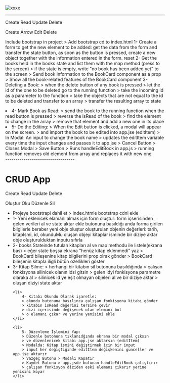 
![xxxx](https://github.com/erknakbs/bookstore_react/assets/105823500/ba63f456-be44-4b60-934a-0036d52a816b)


-----------------------------

Create Read Update Delete

Create Arrow Edit Delete

Include bootstrap in project > Add bootstrap cd to index.html
1- Create a form to get the new element to be added: get the data from the form and transfer the state button, as soon as the button is pressed, create a new object together with the information entered in the form. reset
2- Get the books held in the books state and list them with the map method (press to the screen) > if the state is empty, write "no book has been added yet" to the screen > Send book information to the BookCard component as a prop > Show all the book-related features of the BookCard component
3- Deleting a Book: > when the delete button of any book is pressed > let the id of the one to be deleted go to the running function > take the incoming id as a parameter to the function > take the objects that are not equal to the id to be deleted and transfer to an array > transfer the resulting array to state
<li>
     4- Mark Book as Read:
     > send the book to the running function when the read button is pressed
     > reverse the isRead of the book
     > find the element to change in the array
     > remove that element and add a new one in its place
</li>

<li>
     5- Do the Editing:
     > When the Edit button is clicked, a modal will appear on the screen.
     > and import the book to be edited into app.jse (editItem)
     > In Modal: An input to change the book name
     > updates the editItem variable every time the input changes and passes it to app.jse
     > Cancel Button > Closes Modal
     > Save Button > Runs handleEditBook in app.js
     > running function removes old element from array and replaces it with new one
</li>
----------------------------------

<h1>CRUD App</h1>
<p>Create Read Update Delete</p>
<p>Oluştur Oku Düzenle Sil</p>

<ul>
    <li>
        Projeye bootstrapi dahil et
        > index.htmle bootstrap cdni ekle
    </li>
    <li>
        1- Yeni eklenicek elamanı almak için form oluştur:
        form içserisinden gelen verileri al ve state aktar
        ekle butonuna basıldığı anda forma girilen bilgilerle beraber yeni obje oluştur
        oluşturulan objenin değerleri: tarih, kitapIsmi, id, okunduMu
        oluşan objeyi kitaplar isminde bir diziye aktar
        obje oluşturulduktan inputu sıfırla
    </li>
    <li>
        2- books Stateinde tutulan kitapları al ve map methodu ile listele(ekrana bas)
        > eğer state boşsa ekrana "henüz kitap eklenmedi" yaz
        > BookCard bileşenine kitap bilgilerini prop olrak gönder
        > BookCard bileşenin kitapla iligli bütün özellikleri göster
    </li>
    <li>
        3- Kitap Silme: 
        > herhangi bir kitabın sil butonuna basıldığında 
        > çalışan fonkisyona silinicek olanın idsi gitsin
        > gelen idyi fonkisyona parametre olaraka  al 
        > silinicek id ye eşit olmayan objeleri al ve bir diziye aktar
        > oluşan diziyi state aktar
    </li>

    <li>
        4- Kitabı Okundu Olarak işaretle:
        > okundu butonuna basılınca çalışan fonkisyona kitabı gönder
        > kitabın isRead değerini tersine çevir
        > dizi içerisinde değişecek olan elemanı bul
        > o elemanı çıkar ve yerine yenisini ekle
    </li>

    <li>
        5- Düzenleme İşlemini Yap:
        > Düzenle butonuna tıklanıdğında ekrana bir modal çıksın
        > ve düzenlenicek kitabı app.jse aktarsın (editItem)
        > Modalda: Kitap ismini değiştirmek için bir input
        > input her değiştiğinde editItem değişkenini günceller ve app.jse aktarır
        > Vazgeç Butonu > Modalı Kapatır
        > Kaydet Butonu > app.jsde bulunan handleEditBook çalıştırır
        > çalışan fonkisyon diziden eski elemanı çıkarır yerine yenisini koyar
    </li>

</ul>
